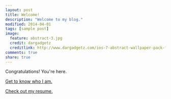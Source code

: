 ```yaml
---
layout: post
title: Welcome!
description: "Welcome to my blog."
modified: 2014-04-01
tags: [sample post]
image:
  feature: abstract-3.jpg
  credit: dargadgetz
  creditlink: http://www.dargadgetz.com/ios-7-abstract-wallpaper-pack-for-iphone-5-and-ipod-touch-retina/
comments: true
share: true
---
```


Congratulations! You're here.

[Get to know who I am.]({{site_url}}/about/)

[Check out my resume.]({{site_url}}/assets/resume.pdf)
